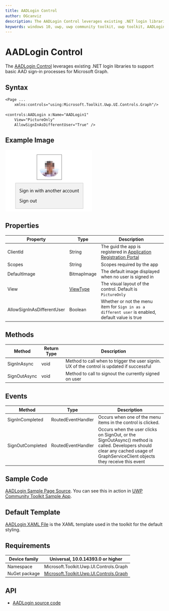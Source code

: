 ```yaml
---
title: AADLogin Control
author: OGcanviz
description: The AADLogin Control leverages existing .NET login libraries to support basic AAD sign-in processes for Microsoft Graph.
keywords: windows 10, uwp, uwp community toolkit, uwp toolkit, AADLogin Control
---
```


# AADLogin Control

The [AADLogin Control](https://docs.microsoft.com/dotnet/api/microsoft.toolkit.uwp.ui.controls.graph.aadlogin) leverages existing .NET login libraries to support basic AAD sign-in processes for Microsoft Graph.

## Syntax

```xaml
<Page ...
    xmlns:controls="using:Microsoft.Toolkit.Uwp.UI.Controls.Graph"/>

<controls:AADLogin x:Name="AADLogin1"
    View="PictureOnly"
    AllowSignInAsDifferentUser="True" />
```

## Example Image

![AADLogin animation](../resources/images/Graph/AADLogin.png)

## Properties

| Property | Type | Description |
| -- | -- | -- |
| ClientId | String | The guid the app is registered in [Application Registration Portal](https://apps.dev.microsoft.com/) |
| Scopes | String | Scopes required by the app |
| DefaultImage | BitmapImage | The default image displayed when no user is signed in |
| View | [ViewType](https://github.com/Microsoft/UWPCommunityToolkit/blob/master/Microsoft.Toolkit.Uwp.UI.Controls.Graph/ProfileCard/ViewType.cs) | The visual layout of the control. Default is `PictureOnly` |
| AllowSignInAsDifferentUser | Boolean | Whether or not the menu item for `Sign in as a different user` is enabled, default value is true |

## Methods

| Method | Return Type | Description |
| -- | -- | -- |
| SignInAsync | void | Method to call when to trigger the user signin.  UX of the control is updated if successful |
| SignOutAsync | void | Method to call to signout the currently signed on user |

## Events

| Method | Type | Description |
| -- | -- | -- |
| SignInCompleted | RoutedEventHandler | Occurs when one of the menu items in the control is clicked. |
| SignOutCompleted | RoutedEventHandler | Occurs when the user clicks on SignOut, or the SignOutAsync() method is called. Developers should clear any cached usage of GraphServiceClient objects they receive this event |

## Sample Code

[AADLogin Sample Page Source](https://github.com/Microsoft/UWPCommunityToolkit/tree/master/Microsoft.Toolkit.Uwp.SampleApp/SamplePages/AADLogin). You can see this in action in [UWP Community Toolkit Sample App](https://www.microsoft.com/store/apps/9NBLGGH4TLCQ).

## Default Template 

[AADLogin XAML File](https://github.com/Microsoft/UWPCommunityToolkit/blob/master/Microsoft.Toolkit.Uwp.UI.Controls.Graph/AADLogin/AADLogin.xaml) is the XAML template used in the toolkit for the default styling.

## Requirements

| Device family | Universal, 10.0.14393.0 or higher |
| -- | -- |
| Namespace | Microsoft.Toolkit.Uwp.UI.Controls.Graph |
| NuGet package | [Microsoft.Toolkit.Uwp.UI.Controls.Graph](https://www.nuget.org/packages/Microsoft.Toolkit.Uwp.UI.Controls.Graph/) |

## API

* [AADLogin source code](https://github.com/Microsoft/UWPCommunityToolkit/tree/master/Microsoft.Toolkit.Uwp.UI.Controls.Graph/AADLogin)
